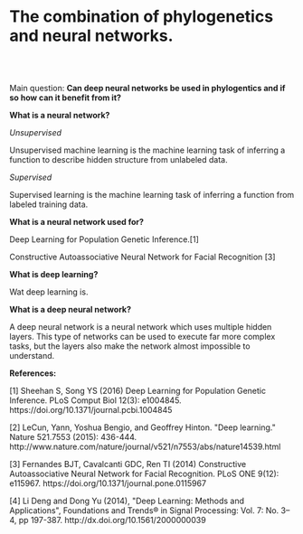 <h1>The combination of phylogenetics and neural networks.</h1><br><br>

Main question:
<b> Can deep neural networks be used in phylogentics and if so how can it benefit from it? </b>

<b>What is a neural network?</b>
<p>
  
  
  <i>Unsupervised</i>
  
  Unsupervised machine learning is the machine learning task of inferring a function to describe hidden structure from unlabeled        data.
  
  <i>Supervised</i>
  
  Supervised learning is the machine learning task of inferring a function from labeled training data.
  

</p>

<b>What is a neural network used for?</b>
<p>

  Deep Learning for Population Genetic Inference.[1]

  Constructive Autoassociative Neural Network for Facial Recognition [3]

</p>

<b>What is deep learning?</b>
<p>
Wat deep learning is.

<b>What is a deep neural network?</b>
  <p>
  
  A deep neural network is a neural network which uses multiple hidden layers. This type of networks can be used to execute far more complex tasks, but the layers also make the network almost impossible to understand.
  </p>
</p>

<b>References:</b>
<p>

<p>
[1] Sheehan S, Song YS (2016) Deep Learning for Population Genetic Inference. PLoS Comput Biol 12(3): e1004845. https://doi.org/10.1371/journal.pcbi.1004845
</p>
<p>
[2] LeCun, Yann, Yoshua Bengio, and Geoffrey Hinton. "Deep learning." Nature 521.7553 (2015): 436-444.
http://www.nature.com/nature/journal/v521/n7553/abs/nature14539.html 
</p>
<p>
[3] Fernandes BJT, Cavalcanti GDC, Ren TI (2014) Constructive Autoassociative Neural Network for Facial Recognition. PLoS ONE 9(12): e115967. https://doi.org/10.1371/journal.pone.0115967
</p>
<p>
[4] Li Deng and Dong Yu (2014), "Deep Learning: Methods and Applications", Foundations and Trends® in Signal Processing: Vol. 7: No. 3–4, pp 197-387. http://dx.doi.org/10.1561/2000000039
</p>

</p>

